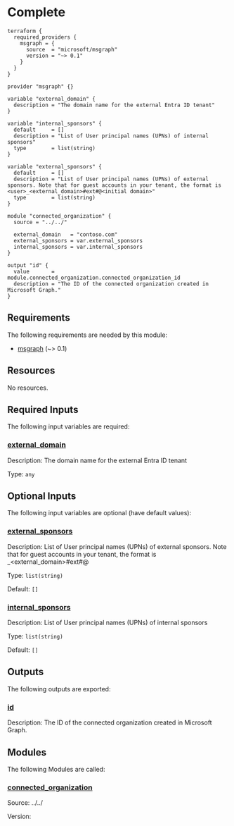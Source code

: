 <!-- BEGIN_TF_DOCS -->
# Complete

```hcl
terraform {
  required_providers {
    msgraph = {
      source  = "microsoft/msgraph"
      version = "~> 0.1"
    }
  }
}

provider "msgraph" {}

variable "external_domain" {
  description = "The domain name for the external Entra ID tenant"
}

variable "internal_sponsors" {
  default     = []
  description = "List of User principal names (UPNs) of internal sponsors"
  type        = list(string)
}

variable "external_sponsors" {
  default     = []
  description = "List of User principal names (UPNs) of external sponsors. Note that for guest accounts in your tenant, the format is <user>_<external_domain>#ext#@<initial domain>"
  type        = list(string)
}

module "connected_organization" {
  source = "../../"

  external_domain   = "contoso.com"
  external_sponsors = var.external_sponsors
  internal_sponsors = var.internal_sponsors
}

output "id" {
  value       = module.connected_organization.connected_organization_id
  description = "The ID of the connected organization created in Microsoft Graph."
}
```

<!-- markdownlint-disable MD033 -->
## Requirements

The following requirements are needed by this module:

- <a name="requirement_msgraph"></a> [msgraph](#requirement\_msgraph) (~> 0.1)

## Resources

No resources.

<!-- markdownlint-disable MD013 -->
## Required Inputs

The following input variables are required:

### <a name="input_external_domain"></a> [external\_domain](#input\_external\_domain)

Description: The domain name for the external Entra ID tenant

Type: `any`

## Optional Inputs

The following input variables are optional (have default values):

### <a name="input_external_sponsors"></a> [external\_sponsors](#input\_external\_sponsors)

Description: List of User principal names (UPNs) of external sponsors. Note that for guest accounts in your tenant, the format is <user>\_<external\_domain>#ext#@<initial domain>

Type: `list(string)`

Default: `[]`

### <a name="input_internal_sponsors"></a> [internal\_sponsors](#input\_internal\_sponsors)

Description: List of User principal names (UPNs) of internal sponsors

Type: `list(string)`

Default: `[]`

## Outputs

The following outputs are exported:

### <a name="output_id"></a> [id](#output\_id)

Description: The ID of the connected organization created in Microsoft Graph.

## Modules

The following Modules are called:

### <a name="module_connected_organization"></a> [connected\_organization](#module\_connected\_organization)

Source: ../../

Version:
<!-- END_TF_DOCS -->